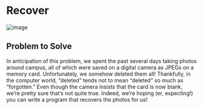 # Recover
![image](https://github.com/user-attachments/assets/ac4ec4c1-3434-4e1a-bbbc-1b9b7f3df77c)

## Problem to Solve
In anticipation of this problem, we spent the past several days taking photos around campus, all of which were saved on a digital camera as JPEGs on a memory card. Unfortunately, we somehow deleted them all! Thankfully, in the computer world, “deleted” tends not to mean “deleted” so much as “forgotten.” Even though the camera insists that the card is now blank, we’re pretty sure that’s not quite true. Indeed, we’re hoping (er, expecting!) you can write a program that recovers the photos for us!
